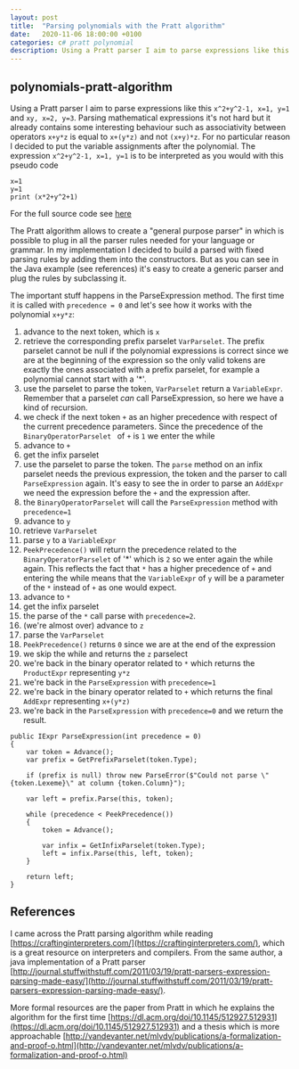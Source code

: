 ```yaml
---
layout: post
title:  "Parsing polynomials with the Pratt algorithm"
date:   2020-11-06 18:00:00 +0100
categories: c# pratt polynomial
description: Using a Pratt parser I aim to parse expressions like this <code>x^2+y^2-1, x=1, y=1</code> and <code>xy, x=2, y=3</code>. Parsing mathematical expressions it's not hard but it already contains some interesting behaviour such as associativity between operators <code>x+y*z</code> is equal to <code>x+(y*z)</code> and not <code>(x+y)*z</code>.
---
```

## polynomials-pratt-algorithm
Using a Pratt parser I aim to parse expressions like this `x^2+y^2-1, x=1, y=1` and `xy, x=2, y=3`. Parsing mathematical expressions it's not hard but it already contains some interesting behaviour such as associativity between operators `x+y*z` is equal to `x+(y*z)` and not `(x+y)*z`. For no particular reason I decided to put the variable assignments after the polynomial. The expression `x^2+y^2-1, x=1, y=1` is to be interpreted as you would with this pseudo code
```
x=1
y=1
print (x*2+y^2+1)
```
For the full source code see [here](https://github.com/davidelettieri/Polynomials-pratt-algorithm.html) 

The Pratt algorithm allows to create a "general purpose parser" in which is possible to plug in all the parser rules needed for your language or grammar. In my implementation I decided to build a parsed with fixed parsing rules by adding them into the constructors. But as you can see in the Java example (see references) it's easy to create a generic parser and plug the rules by subclassing it. 

The important stuff happens in the ParseExpression method. The first time it is called with `precedence = 0` and let's see how it works with the polynomial `x+y*z`:
1. advance to the next token, which is `x`
2. retrieve the corresponding prefix parselet `VarParselet`. The prefix parselet cannot be null if the polynomial expressions is correct since we are at the beginning of the expression so the only valid tokens are exactly the ones associated with a prefix parselet, for example a polynomial cannot start with a '*'.
3. use the parselet to parse the token, `VarParselet` return a `VariableExpr`. Remember that a parselet *can* call ParseExpression, so here we have a kind of recursion.
4. we check if the next token `+` as an higher precedence with respect of the current precedence parameters. Since the precedence of the `BinaryOperatorParselet ` of `+` is `1` we enter the while
5. advance to `+`
6. get the infix parselet 
7. use the parselet to parse the token. The `parse` method on an infix parselet needs the previous expression, the token and the parser to call `ParseExpression` again. It's easy to see the in order to parse an `AddExpr` we need the expression before the `+` and the expression after. 
8. the `BinaryOperatorParselet` will call the `ParseExpression` method with `precedence=1`
9. advance to `y`
10. retrieve `VarParselet`
11. parse `y` to a `VariableExpr`
12. `PeekPrecedence()` will return the precedence related to the `BinaryOperatorParselet` of '*' which is `2` so we enter again the while again. This reflects the fact that `*` has a higher precedence of `+` and entering the while means that the `VariableExpr` of `y` will be a parameter of the `*` instead of `+` as one would expect.
13. advance to `*`
14. get the infix parselet
15. the parse of the `*` call parse with `precedence=2`.
16. (we're almost over) advance to `z`
17. parse the `VarParselet`
18. `PeekPrecedence()` returns `0` since we are at the end of the expression
19. we skip the while and returns the `z` parselect
20. we're back in the binary operator related to `*` which returns the `ProductExpr` representing `y*z`
21. we're back in the `ParseExpression` with `precedence=1`
22. we're back in the binary operator related to `+` which returns the final `AddExpr` representing `x+(y*z)`
23. we're back in the `ParseExpression` with `precedence=0` and we return the result.

```
public IExpr ParseExpression(int precedence = 0)
{
    var token = Advance();
    var prefix = GetPrefixParselet(token.Type);

    if (prefix is null) throw new ParseError($"Could not parse \"{token.Lexeme}\" at column {token.Column}");

    var left = prefix.Parse(this, token);

    while (precedence < PeekPrecedence())
    {
        token = Advance();

        var infix = GetInfixParselet(token.Type);
        left = infix.Parse(this, left, token);
    }

    return left;
}
```

## References 

I came across the Pratt parsing algorithm while reading [https://craftinginterpreters.com/](https://craftinginterpreters.com/), which is a great resource on interpreters and compilers. From the same author, a java implementation of a Pratt parser [http://journal.stuffwithstuff.com/2011/03/19/pratt-parsers-expression-parsing-made-easy/](http://journal.stuffwithstuff.com/2011/03/19/pratt-parsers-expression-parsing-made-easy/).

More formal resources are the paper from Pratt in which he explains the algorithm for the first time [https://dl.acm.org/doi/10.1145/512927.512931](https://dl.acm.org/doi/10.1145/512927.512931) and a thesis which is more approachable [http://vandevanter.net/mlvdv/publications/a-formalization-and-proof-o.html](http://vandevanter.net/mlvdv/publications/a-formalization-and-proof-o.html)
